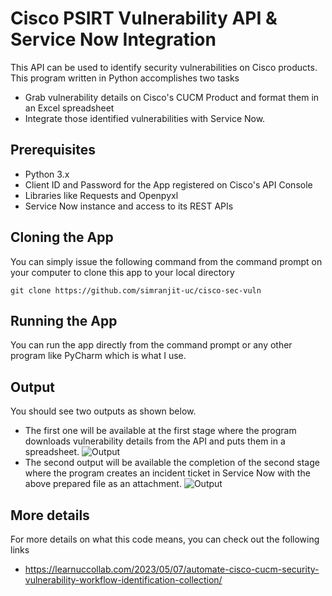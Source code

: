 # Cisco PSIRT Vulnerability API & Service Now Integration
This API can be used to identify security vulnerabilities on Cisco products. This program written in Python accomplishes two tasks
- Grab vulnerability details on Cisco's CUCM Product and format them in an Excel spreadsheet
- Integrate those identified vulnerabilities with Service Now.

## Prerequisites
- Python 3.x
- Client ID and Password for the App registered on Cisco's API Console
- Libraries like Requests and Openpyxl
- Service Now instance and access to its REST APIs

## Cloning the App
You can simply issue the following command from the command prompt on your computer to clone this app to your local directory
```
git clone https://github.com/simranjit-uc/cisco-sec-vuln
```

## Running the App
You can run the app directly from the command prompt or any other program like PyCharm which is what I use.

## Output
You should see two outputs as shown below. 
- The first one will be available at the first stage where the program downloads vulnerability details from the API and puts them in a spreadsheet.
![Output](https://i0.wp.com/learnuccollab.com/wp-content/uploads/2023/05/image-5.png)
- The second output will be available the completion of the second stage where the program creates an incident ticket in Service Now with the above prepared file as an attachment.
![Output](https://i0.wp.com/learnuccollab.com/wp-content/uploads/2023/05/image-15.png)

## More details
For more details on what this code means, you can check out the following links
- https://learnuccollab.com/2023/05/07/automate-cisco-cucm-security-vulnerability-workflow-identification-collection/

